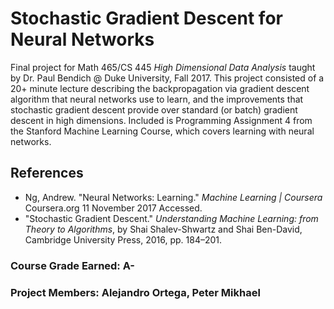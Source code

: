 # Stochastic Gradient Descent for Neural Networks

Final project for Math 465/CS 445 _High Dimensional Data Analysis_ taught by Dr. Paul Bendich @ Duke University, Fall 2017. This project consisted of a 20+ minute lecture describing the backpropagation via gradient descent algorithm that neural networks use to learn, and the improvements that stochastic gradient descent provide over standard (or batch) gradient descent in high dimensions. Included is Programming Assignment 4 from the Stanford Machine Learning Course, which covers learning with neural networks.

## References
* Ng, Andrew. "Neural Networks: Learning." _Machine Learning | Coursera_ Coursera.org 11 November 2017 Accessed.
* "Stochastic Gradient Descent." _Understanding Machine Learning: from Theory to Algorithms_, by Shai Shalev-Shwartz and Shai Ben-David, Cambridge University Press, 2016, pp. 184–201.

### Course Grade Earned: A-

### Project Members: Alejandro Ortega, Peter Mikhael
